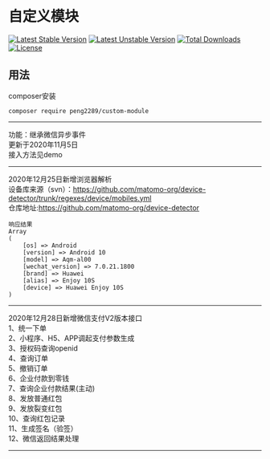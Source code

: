 自定义模块
==============

[![Latest Stable Version](https://poser.pugx.org/peng2289/custom-module/v/stable)](https://packagist.org/packages/peng2289/custom-module)
[![Latest Unstable Version](https://poser.pugx.org/peng2289/custom-module/v/unstable)](https://packagist.org/packages/peng2289/custom-module)
[![Total Downloads](https://poser.pugx.org/peng2289/custom-module/downloads)](https://packagist.org/packages/peng2289/custom-module)
[![License](https://poser.pugx.org/peng2289/custom-module/license)](https://packagist.org/packages/peng2289/custom-module)
## 用法
composer安装
```
composer require peng2289/custom-module 
``` 
****
功能：继承微信异步事件  
更新于2020年11月5日  
接入方法见demo  
****
2020年12月25日新增浏览器解析  
设备库来源（svn）：https://github.com/matomo-org/device-detector/trunk/regexes/device/mobiles.yml  
仓库地址:https://github.com/matomo-org/device-detector  

```
响应结果  
Array  
(  
    [os] => Android  
    [version] => Android 10  
    [model] => Aqm-al00  
    [wechat_version] => 7.0.21.1800  
    [brand] => Huawei  
    [alias] => Enjoy 10S  
    [device] => Huawei Enjoy 10S  
)  
```
****

2020年12月28日新增微信支付V2版本接口  
1、统一下单  
2、小程序、H5、APP调起支付参数生成  
3、授权码查询openid  
4、查询订单  
5、撤销订单  
6、企业付款到零钱  
7、查询企业付款结果(主动)  
8、发放普通红包  
9、发放裂变红包  
10、查询红包记录  
11、生成签名（验签）  
12、微信返回结果处理  
****